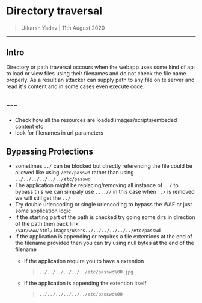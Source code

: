 # Directory traversal

> Utkarsh Yadav | 11th August 2020
---

## Intro
Directory or path traversal occours when the webapp uses some kind of api to 
load or view files using their filenames and do not check the file name
properly. As a result an attacker can supply path to any file on te server
and read it's content and in some cases even execute code.


## ---
* Check how all the resources are loaded images/scripts/embeded content etc
* look for filenames in url parameters


## Bypassing Protections
* sometimes `../` can be blocked but directly referencing the file could be
  allowed like using `/etc/passwd` rather than using `../../../../../../etc/passwd`
* The application might be replacing/removing all instance of `../` to bypass 
  this we can simpaly use `....//` in this case when `../` is removed we will
  still get the `../`
* Try double urlencoding or single urlencoding to bypass the WAF or just some
  application logic
* If the starting part of the path is checked try going some dirs in direction
  of the path then back link  
  `/var/www/html/images/users../../../../../../etc/passwd`
* If the application is appending or requires a file extentions at the end of the filename 
  provided then you can try using null bytes at the end of the filename  
  - If the application require you to have a extention  
    > `../../../../../../etc/passwd%00.jpg`  

  - If the application is appending the extention itself  
    > `../../../../../../etc/passwd%00`
